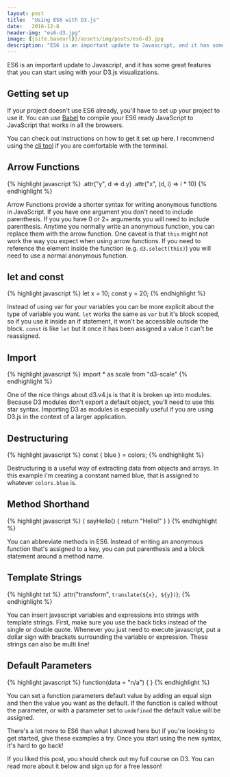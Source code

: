 ```yaml
---
layout: post
title:  "Using ES6 with D3.js"
date:   2016-12-8
header-img: "es6-d3.jpg"
image: {{site.baseurl}}/assets/img/posts/es6-d3.jpg
description: "ES6 is an important update to Javascript, and it has some great features that you can start using with your D3.js visualizations."
---
```


ES6 is an important update to Javascript, and it has some great features that you can start using with your D3.js visualizations.

## Getting set up
If your project doesn't use ES6 already, you'll have to set up your project to use it. You can use [Babel](https://babeljs.io) to compile your ES6 ready JavaScript to JavaScript that works in all the browsers.

You can check out instructions on how to get it set up here.
I recommend using the [cli tool](https://babeljs.io/docs/usage/cli/) if you are comfortable with the terminal.


## Arrow Functions
{% highlight javascript %}
.attr("y", d => d.y)
.attr("x", (d, i) => i * 10)
{% endhighlight %}

Arrow Functions provide a shorter syntax for writing anonymous functions in JavaScript. If you have one argument you don't need to include parenthesis. If you you have 0 or 2+ arguments you will need to include parenthesis. Anytime you normally write an anonymous function, you can replace them with the arrow function. One caveat is that `this` might not work the way you expect when using arrow functions. If you need to reference the element inside the function (e.g. `d3.select(this)`) you will need to use a normal anonymous function.

## let and const
{% highlight javascript %}
let x = 10;
const y = 20;
{% endhighlight %}

Instead of using var for your variables you can be more explicit about the type of variable you want. `let` works the same as `var` but it's block scoped, so if you use it inside an if statement, it won't be accessible outside the block. `const` is like `let` but it once it has been assigned a value it can't be reassigned.

## Import
{% highlight javascript %}
import * as scale from "d3-scale"
{% endhighlight %}

One of the nice things about d3.v4.js is that it is broken up into modules. Because D3 modules don't export a default object, you'll need to use this star syntax. Importing D3 as modules is especially useful if you are using D3.js in the context of a larger application.

## Destructuring
{% highlight javascript %}
const { blue } = colors;
{% endhighlight %}

Destructuring is a useful way of extracting data from objects and arrays. In this example i'm creating a constant named blue, that is assigned to whatever `colors.blue` is.

## Method Shorthand
{% highlight javascript %}
{
  sayHello() {
    return "Hello!"
  }
}
{% endhighlight %}

You can abbreviate methods in ES6. Instead of writing an anonymous function that's assigned to a key, you can put parenthesis and a block statement around a method name.

## Template Strings
{% highlight txt %}
.attr("transform", `translate(${x}, ${y})`);
{% endhighlight %}

You can insert javascript variables and expressions into strings with template strings. First, make sure you use the back ticks instead of the single or double quote. Whenever you just need to execute javascript, put a dollar sign with brackets surrounding the variable or expression. These strings can also be multi line!

## Default Parameters
{% highlight javascript %}
function(data = "n/a") { }
{% endhighlight %}

You can set a function parameters default value by adding an equal sign and then the value you want as the default. If the function is called without the parameter, or with a parameter set to `undefined` the default value will be assigned.

There's a lot more to ES6 than what I showed here but if you're looking to get started, give these examples a try. Once you start using the new syntax, it's hard to go back!

If you liked this post, you should check out my full course on D3. You can read more about it below and sign up for a free lesson!
